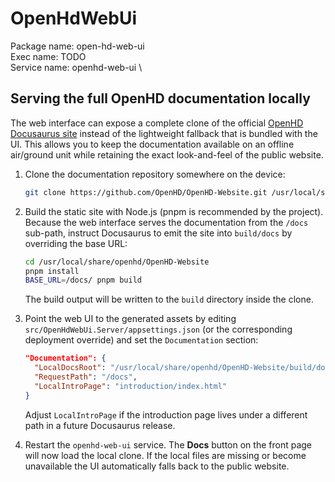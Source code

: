 # OpenHdWebUi

Package name: open-hd-web-ui \
Exec name: TODO \
Service name: openhd-web-ui \

## Serving the full OpenHD documentation locally

The web interface can expose a complete clone of the official [OpenHD Docusaurus site](https://github.com/OpenHD/OpenHD-Website) instead of the lightweight fallback that is bundled with the UI. This allows you to keep the documentation available on an offline air/ground unit while retaining the exact look-and-feel of the public website.

1. Clone the documentation repository somewhere on the device:

   ```bash
   git clone https://github.com/OpenHD/OpenHD-Website.git /usr/local/share/openhd/OpenHD-Website
   ```

2. Build the static site with Node.js (pnpm is recommended by the project). Because the web interface serves the documentation
   from the `/docs` sub-path, instruct Docusaurus to emit the site into `build/docs` by overriding the base URL:

   ```bash
   cd /usr/local/share/openhd/OpenHD-Website
   pnpm install
   BASE_URL=/docs/ pnpm build
   ```

   The build output will be written to the `build` directory inside the clone.

3. Point the web UI to the generated assets by editing `src/OpenHdWebUi.Server/appsettings.json` (or the corresponding deployment override) and set the `Documentation` section:

   ```json
   "Documentation": {
     "LocalDocsRoot": "/usr/local/share/openhd/OpenHD-Website/build/docs",
     "RequestPath": "/docs",
     "LocalIntroPage": "introduction/index.html"
   }
   ```

   Adjust `LocalIntroPage` if the introduction page lives under a different path in a future Docusaurus release.

4. Restart the `openhd-web-ui` service. The **Docs** button on the front page will now load the local clone. If the local files are missing or become unavailable the UI automatically falls back to the public website.
